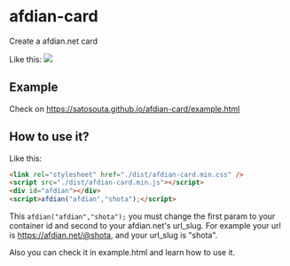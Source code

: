 # afdian-card
Create a afdian.net card

Like this:
<img src="https://z3.ax1x.com/2021/07/30/WXMSAS.png" />

## Example
Check on https://satosouta.github.io/afdian-card/example.html

## How to use it?

Like this:
```html
<link rel="stylesheet" href="./dist/afdian-card.min.css" />
<script src="./dist/afdian-card.min.js"></script>
<div id="afdian"></div>
<script>afdian("afdian","shota");</script>
```

This <code>afdian("afdian","shota");</code> you must change the first param to your container id and second to your afdian.net's url_slug. For example your url is https://afdian.net/@shota, and your url_slug is "shota".

Also you can check it in example.html and learn how to use it.
